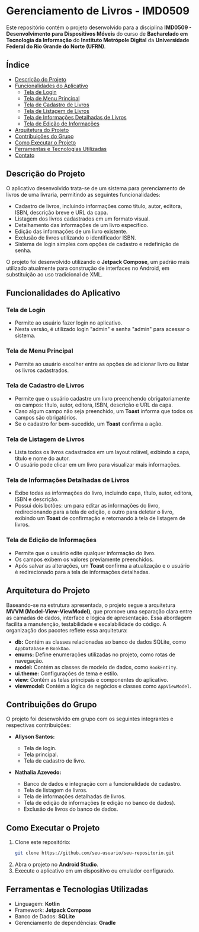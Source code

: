 # Gerenciamento de Livros - IMD0509

Este repositório contém o projeto desenvolvido para a disciplina **IMD0509 - Desenvolvimento para Dispositivos Móveis** do curso de **Bacharelado em Tecnologia da Informação** do **Instituto Metrópole Digital** da **Universidade Federal do Rio Grande do Norte (UFRN)**.

## Índice

- [Descrição do Projeto](#descrição-do-projeto)
- [Funcionalidades do Aplicativo](#funcionalidades-do-aplicativo)
  - [Tela de Login](#tela-de-login)
  - [Tela de Menu Principal](#tela-de-menu-principal)
  - [Tela de Cadastro de Livros](#tela-de-cadastro-de-livros)
  - [Tela de Listagem de Livros](#tela-de-listagem-de-livros)
  - [Tela de Informações Detalhadas de Livros](#tela-de-informações-detalhadas-de-livros)
  - [Tela de Edição de Informações](#tela-de-edição-de-informações)
- [Arquitetura do Projeto](#arquitetura-do-projeto)
- [Contribuições do Grupo](#contribuições-do-grupo)
- [Como Executar o Projeto](#como-executar-o-projeto)
- [Ferramentas e Tecnologias Utilizadas](#ferramentas-e-tecnologias-utilizadas)
- [Contato](#contato)

## Descrição do Projeto

O aplicativo desenvolvido trata-se de um sistema para gerenciamento de livros de uma livraria, permitindo as seguintes funcionalidades:

- Cadastro de livros, incluindo informações como título, autor, editora, ISBN, descrição breve e URL da capa.
- Listagem dos livros cadastrados em um formato visual.
- Detalhamento das informações de um livro específico.
- Edição das informações de um livro existente.
- Exclusão de livros utilizando o identificador ISBN.
- Sistema de login simples com opções de cadastro e redefinição de senha.

O projeto foi desenvolvido utilizando o **Jetpack Compose**, um padrão mais utilizado atualmente para construção de interfaces no Android, em substituição ao uso tradicional de XML.

## Funcionalidades do Aplicativo

### Tela de Login

- Permite ao usuário fazer login no aplicativo.
- Nesta versão, é utilizado login "admin" e senha "admin" para acessar o sistema.

### Tela de Menu Principal

- Permite ao usuário escolher entre as opções de adicionar livro ou listar os livros cadastrados.

### Tela de Cadastro de Livros

- Permite que o usuário cadastre um livro preenchendo obrigatoriamente os campos: título, autor, editora, ISBN, descrição e URL da capa.
- Caso algum campo não seja preenchido, um **Toast** informa que todos os campos são obrigatórios.
- Se o cadastro for bem-sucedido, um **Toast** confirma a ação.

### Tela de Listagem de Livros

- Lista todos os livros cadastrados em um layout rolável, exibindo a capa, título e nome do autor.
- O usuário pode clicar em um livro para visualizar mais informações.

### Tela de Informações Detalhadas de Livros

- Exibe todas as informações do livro, incluindo capa, título, autor, editora, ISBN e descrição.
- Possui dois botões: um para editar as informações do livro, redirecionando para a tela de edição, e outro para deletar o livro, exibindo um **Toast** de confirmação e retornando à tela de listagem de livros.

### Tela de Edição de Informações

- Permite que o usuário edite qualquer informação do livro.
- Os campos exibem os valores previamente preenchidos.
- Após salvar as alterações, um **Toast** confirma a atualização e o usuário é redirecionado para a tela de informações detalhadas.

## Arquitetura do Projeto

Baseando-se na estrutura apresentada, o projeto segue a arquitetura **MVVM (Model-View-ViewModel)**, que promove uma separação clara entre as camadas de dados, interface e lógica de apresentação. Essa abordagem facilita a manutenção, testabilidade e escalabilidade do código. A organização dos pacotes reflete essa arquitetura:

- **db:** Contém as classes relacionadas ao banco de dados SQLite, como `AppDatabase` e `BookDao`.
- **enums:** Define enumerações utilizadas no projeto, como rotas de navegação.
- **model:** Contém as classes de modelo de dados, como `BookEntity`.
- **ui.theme:** Configurações de tema e estilo.
- **view:** Contém as telas principais e componentes do aplicativo.
- **viewmodel:** Contém a lógica de negócios e classes como `AppViewModel`.

## Contribuições do Grupo

O projeto foi desenvolvido em grupo com os seguintes integrantes e respectivas contribuições:

- **Allyson Santos:**
  - Tela de login.
  - Tela principal.
  - Tela de cadastro de livro.

- **Nathalia Azevedo:**
  - Banco de dados e integração com a funcionalidade de cadastro.
  - Tela de listagem de livros.
  - Tela de informações detalhadas de livros.
  - Tela de edição de informações (e edição no banco de dados).
  - Exclusão de livros do banco de dados.

## Como Executar o Projeto

1. Clone este repositório:
   ```bash
   git clone https://github.com/seu-usuario/seu-repositorio.git
   ```
2. Abra o projeto no **Android Studio**.
3. Execute o aplicativo em um dispositivo ou emulador configurado.

## Ferramentas e Tecnologias Utilizadas

- Linguagem: **Kotlin**
- Framework: **Jetpack Compose**
- Banco de Dados: **SQLite**
- Gerenciamento de dependências: **Gradle**


